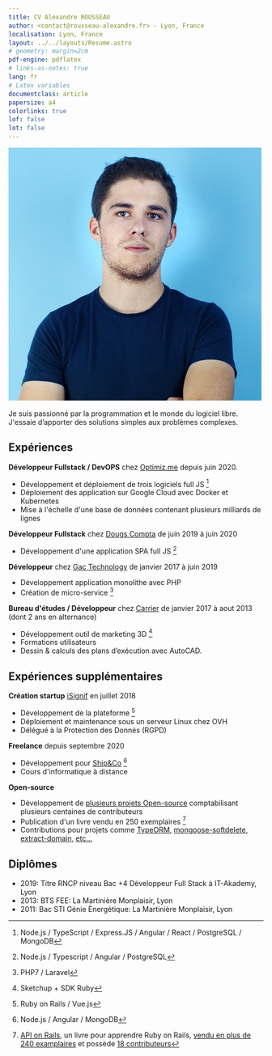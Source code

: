 ```yaml
---
title: CV Alexandre ROUSSEAU
author: <contact@rousseau-alexandre.fr> - Lyon, France
localisation: Lyon, France
layout: ../../layouts/Resume.astro
# geometry: margin=2cm
pdf-engine: pdflatex
# links-as-notes: true
lang: fr
# Latex variables
documentclass: article
papersize: a4
colorlinks: true
lof: false
lot: false
---
```


![Alexandre Rousseau](../../assets/img/me.png)

Je suis passionné par la programmation et le monde du logiciel libre. J'essaie d’apporter des solutions simples aux problèmes complexes.

## Expériences

**Développeur Fullstack / DevOPS** chez [Optimiz.me](https://optimiz.me) depuis juin 2020.

- Développement et déploiement de trois logiciels full JS [^1]
- Déploiement des application sur Google Cloud avec Docker et Kubernetes
- Mise à l'échelle d'une base de données contenant plusieurs milliards de lignes

**Développeur Fullstack** chez [Dougs Compta](https://dougs.fr) de juin 2019 à juin 2020

- Développement d'une application SPA full JS [^2]

**Développeur** chez [Gac Technology](https://www.gac-technology.com) de janvier 2017 à juin 2019

- Développement application monolithe avec PHP
- Création de micro-service [^3]

**Bureau d'études / Développeur** chez [Carrier](https://carrier.com) de janvier 2017 à aout 2013 (dont 2 ans en alternance)

- Développement outil de marketing 3D [^4]
- Formations utilisateurs
- Dessin & calculs des plans d’exécution avec AutoCAD.

## Expériences supplémentaires

**Création startup** [iSignif](https://isignif.fr) en juillet 2018

- Développement de la plateforme [^5]
- Déploiement et maintenance sous un serveur Linux chez OVH
- Délégué à la Protection des Donnés (RGPD)

**Freelance** depuis septembre 2020

- Développement pour [Ship&Co](https://www.shipnco.io/) [^6]
- Cours d'informatique à distance

**Open-source**

- Développement de [plusieurs projets Open-source](https://github.com/madeindjs?tab=repositories&sort=stargazers) comptabilisant plusieurs centaines de contributeurs
- Publication d'un livre vendu en 250 exemplaires [^7]
- Contributions pour projets comme [TypeORM](https://github.com/typeorm/typeorm/pull/7693), [mongoose-softdelete](https://github.com/riyadhalnur/mongoose-softdelete/pull/8), [extract-domain](https://github.com/bjarneo/extract-domain/pull/9), [etc...](https://github.com/search?q=madeindjs&type=issues)

## Diplômes

- 2019: Titre RNCP niveau Bac +4 Développeur Full Stack à IT-Akademy, Lyon
- 2013: BTS FEE: La Martinière Monplaisir, Lyon
- 2011: Bac STI Génie Énergétique: La Martinière Monplaisir, Lyon

[^1]: Node.js / TypeScript / Express.JS / Angular / React / PostgreSQL / MongoDB
[^2]: Node.js / Typescript / Angular / PostgreSQL
[^3]: PHP7 / Laravel
[^4]: Sketchup + SDK Ruby
[^5]: Ruby on Rails / Vue.js
[^6]: Node.js / Angular / MongoDB
[^7]: [API on Rails](https://github.com/madeindjs/api_on_rails), un livre pour apprendre Ruby on Rails, [vendu en plus de 240 examplaires](https://leanpub.com/apionrails6/) et possède [18 contributeurs](https://github.com/madeindjs/api_on_rails/graphs/contributors)
